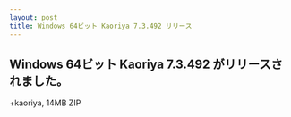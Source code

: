 ```yaml
---
layout: post
title: Windows 64ビット Kaoriya 7.3.492 リリース
---
```


Windows 64ビット Kaoriya 7.3.492 がリリースされました。
-------------------------------------------------------

+kaoriya, 14MB ZIP
